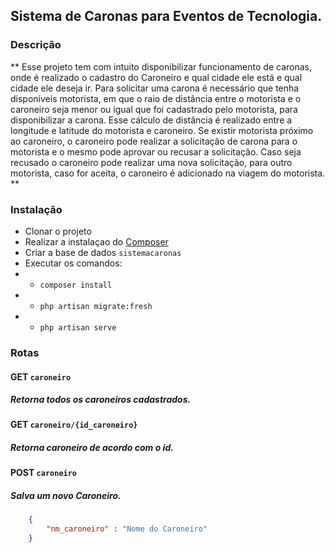 ##  Sistema de Caronas  para Eventos de Tecnologia.

### Descrição
** Esse projeto tem com intuito disponibilizar funcionamento de caronas, onde é realizado o cadastro do Caroneiro e qual cidade ele está e qual cidade ele deseja ir. 
Para solicitar uma carona é necessário que tenha disponíveis motorista, em que o raio de distância entre o motorista e o caroneiro seja menor ou igual que foi cadastrado pelo motorista, para disponibilizar a carona.
 Esse cálculo de distância é realizado entre a longitude e latitude do motorista e caroneiro.
Se existir motorista próximo ao caroneiro, o caroneiro pode realizar a solicitação de carona para o motorista e o mesmo pode aprovar ou recusar a solicitação. Caso seja recusado o caroneiro pode realizar uma nova solicitação, para outro motorista, caso for aceita, o caroneiro é adicionado na viagem do motorista. **

### Instalação
- Clonar o projeto
- Realizar a instalaçao do [Composer](https://getcomposer.org/ "Composer")
- Criar a base de dados `sistemacaronas`
- Executar os comandos:
- - `composer install`
- - `php artisan migrate:fresh`
- - `php artisan serve`

### Rotas
#### GET  `caroneiro`
##### Retorna todos os caroneiros cadastrados.

#### GET  `caroneiro/{id_caroneiro}`
##### Retorna caroneiro de acordo com o id.

#### POST `caroneiro`
##### Salva um novo Caroneiro.
```json
	{
		"nm_caroneiro" : "Nome do Caroneiro"
    }
```